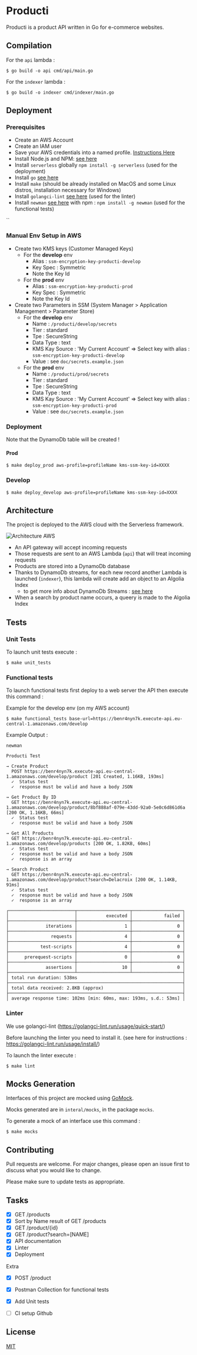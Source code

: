 # Producti

Producti is a product API written in Go for e-commerce websites.


## Compilation

For the `api` lambda :
```
$ go build -o api cmd/api/main.go
```


For the `indexer` lambda :
```
$ go build -o indexer cmd/indexer/main.go
```

## Deployment

### Prerequisites

* Create an AWS Account
* Create an IAM user
* Save your AWS credentials into a named profile. [Instructions Here](https://docs.aws.amazon.com/cli/latest/userguide/cli-configure-profiles.html)
* Install Node.js and NPM: [see here](https://nodejs.org/en/download/)
* Install `serverless` globally `npm install -g serverless` (used for the deployment)
* Install `go` [see here](https://golang.org/dl/)
* Install `make` (should be already installed on MacOS and some Linux distros, installation necessary for Windows)
* Install `golangci-lint` [see here](https://golangci-lint.run/usage/install/) (used for the linter)
* Install `newman` [see here](https://www.npmjs.com/package/newman#getting-started) with npm : `npm install -g newman` (used for the functional tests)

``
### Manual Env Setup in AWS

* Create two KMS keys (Customer Managed Keys)
    * For the **develop** env
        * Alias : `ssm-encryption-key-producti-develop`
        * Key Spec : Symmetric
        * Note the Key Id
    * For the **prod** env
        * Alias : `ssm-encryption-key-producti-prod`
        * Key Spec : Symmetric
        * Note the Key Id
* Create two Parameters in SSM (System Manager > Application Management > Parameter Store)
    * For the **develop** env
        * Name : `/producti/develop/secrets`
        * Tier : standard
        * Tpe : SecureString
        * Data Type : text
        * KMS Kay Source : 'My Current Account' => Select key with alias : `ssm-encryption-key-producti-develop`
        * Value : see `doc/secrets.example.json`
    * For the **prod** env
        * Name : `/producti/prod/secrets`
        * Tier : standard
        * Tpe : SecureString
        * Data Type : text
        * KMS Kay Source : 'My Current Account' => Select key with alias : `ssm-encryption-key-producti-prod`
        * Value : see `doc/secrets.example.json`
     
### Deployment 

Note that the DynamoDb table will be created !


#### Prod

```
$ make deploy_prod aws-profile=profileName kms-ssm-key-id=XXXX
```

### Develop

```
$ make deploy_develop aws-profile=profileName kms-ssm-key-id=XXXX
```


## Architecture

The project is deployed to the AWS cloud with the Serverless framework.

![Architecture AWS](doc/architecture-aws.png)

* An API gateway will accept incoming requests
* Those requests are sent to an AWS Lambda (`api`) that will treat incoming requests
* Products are stored into a DynamoDb database
* Thanks to DynamoDb streams, for each new record another Lambda is launched (`indexer`), this lambda will create add an object
 to an Algolia Index
    * to get more info about DynamoDb Streams : [see here](https://www.serverless.com/blog/event-driven-architecture-dynamodb) 
* When a search by product name occurs, a queery is made to the Algolia Index

## Tests

### Unit Tests


To launch unit tests execute :

```
$ make unit_tests 
```

### Functional tests

To launch functional tests first deploy to a web server the API then execute this command :

Example for the develop env (on my AWS account)
```
$ make functional_tests base-url=https://benr4nyn7k.execute-api.eu-central-1.amazonaws.com/develop
```

Example Output :

````
newman

Producti Test

→ Create Product
  POST https://benr4nyn7k.execute-api.eu-central-1.amazonaws.com/develop/product [201 Created, 1.16KB, 193ms]
  ✓  Status test
  ✓  response must be valid and have a body JSON

→ Get Product By ID
  GET https://benr4nyn7k.execute-api.eu-central-1.amazonaws.com/develop/product/8bf888af-079e-43dd-92a0-5e0c6d861d6a [200 OK, 1.16KB, 66ms]
  ✓  Status test
  ✓  response must be valid and have a body JSON

→ Get All Products
  GET https://benr4nyn7k.execute-api.eu-central-1.amazonaws.com/develop/products [200 OK, 1.82KB, 60ms]
  ✓  Status test
  ✓  response must be valid and have a body JSON
  ✓  response is an array

→ Search Product
  GET https://benr4nyn7k.execute-api.eu-central-1.amazonaws.com/develop/product?search=Delacroix [200 OK, 1.14KB, 91ms]
  ✓  Status test
  ✓  response must be valid and have a body JSON
  ✓  response is an array

┌─────────────────────────┬────────────────────┬───────────────────┐
│                         │           executed │            failed │
├─────────────────────────┼────────────────────┼───────────────────┤
│              iterations │                  1 │                 0 │
├─────────────────────────┼────────────────────┼───────────────────┤
│                requests │                  4 │                 0 │
├─────────────────────────┼────────────────────┼───────────────────┤
│            test-scripts │                  4 │                 0 │
├─────────────────────────┼────────────────────┼───────────────────┤
│      prerequest-scripts │                  0 │                 0 │
├─────────────────────────┼────────────────────┼───────────────────┤
│              assertions │                 10 │                 0 │
├─────────────────────────┴────────────────────┴───────────────────┤
│ total run duration: 538ms                                        │
├──────────────────────────────────────────────────────────────────┤
│ total data received: 2.8KB (approx)                              │
├──────────────────────────────────────────────────────────────────┤
│ average response time: 102ms [min: 60ms, max: 193ms, s.d.: 53ms] │

````

### Linter

We use golangci-lint (https://golangci-lint.run/usage/quick-start/)

Before launching the linter you need to install it. (see here for instructions : https://golangci-lint.run/usage/install/)

To launch the linter execute :

```
$ make lint
```

## Mocks Generation


Interfaces of this project are mocked using [GoMock](https://github.com/golang/mock).

Mocks generated are in `interal/mocks`, in the package `mocks`.

To generate a mock of an interface use this command :

```
$ make mocks
```

## Contributing

Pull requests are welcome. For major changes, please open an issue first to discuss what you would like to change.

Please make sure to update tests as appropriate.


## Tasks

- [x] GET /products
- [x] Sort by Name result of GET /products
- [x] GET /product/{id} 
- [x] GET /product?search=[NAME] 
- [x] API documentation
- [x] Linter
- [x] Deployment

Extra

- [x] POST /product
- [x] Postman Collection for functional tests
- [x] Add Unit tests
- [ ] CI setup Github


## License
[MIT](https://choosealicense.com/licenses/mit/)